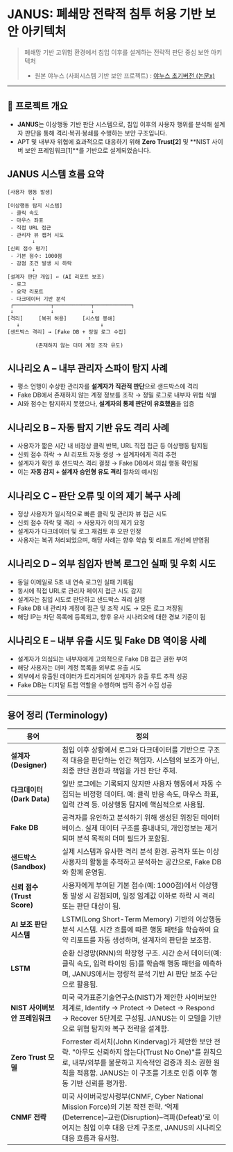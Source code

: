 # JANUS: 폐쇄망 전략적 침투 허용 기반 보안 아키텍처
> 폐쇄망 기반 고위험 환경에서 침입 이후를 설계하는 전략적 판단 중심 보안 아키텍처
> - 원본 야누스 (사회시스템 기반 보안 프로젝트) : [야누스 초기버전 (논문x)](https://github.com/yoon0416/Security/blob/main/%EC%95%BC%EB%88%84%EC%8A%A4Origin%20(%EB%85%BC%EB%AC%B8%20%EB%B2%84%EC%A0%84x)%20.md)

---

## 📌 프로젝트 개요
- **JANUS**는 이상행동 기반 판단 시스템으로, 침입 이후의 사용자 행위를 분석해 설계자 판단을 통해 격리·복귀·봉쇄를 수행하는 보안 구조입니다.
- APT 및 내부자 위협에 효과적으로 대응하기 위해 **Zero Trust[2]** 및 **NIST 사이버 보안 프레임워크[1]**를 기반으로 설계되었습니다.

## JANUS 시스템 흐름 요약
```
[사용자 행동 발생]
        ↓
[이상행동 탐지 시스템]
 - 클릭 속도
 - 마우스 좌표
 - 직접 URL 접근
 - 관리자 뷰 캡처 시도
        ↓
[신뢰 점수 평가]
 - 기본 점수: 1000점
 - 감점 조건 발생 시 하락
        ↓
[설계자 판단 개입] ← (AI 리포트 보조)
 - 로그
 - 요약 리포트
 - 다크데이터 기반 분석
 ┌────────────┬────────────┬────────────┐
 ↓            ↓            ↓
[격리]     [복귀 허용]     [시스템 봉쇄]
   ↓                          ↓
[샌드박스 격리] → [Fake DB + 정밀 로그 수집]
                          ↑
         (존재하지 않는 더미 계정 조작 유도)
```

## 시나리오 A – 내부 관리자 스파이 탐지 사례
- 평소 언행이 수상한 관리자를 **설계자가 직관적 판단**으로 샌드박스에 격리
- Fake DB에서 존재하지 않는 계정 정보를 조작 → 정밀 로그로 내부자 위협 식별
- AI와 점수는 탐지하지 못했으나, **설계자의 통제 판단이 유효했음**을 입증

## 시나리오 B – 자동 탐지 기반 유도 격리 사례
- 사용자가 짧은 시간 내 비정상 클릭 반복, URL 직접 접근 등 이상행동 탐지됨
- 신뢰 점수 하락 → AI 리포트 자동 생성 → 설계자에게 격리 추천
- 설계자가 확인 후 샌드박스 격리 결정 → Fake DB에서 의심 행동 확인됨
- 이는 **자동 감지 + 설계자 승인형 유도 격리** 절차의 예시임

## 시나리오 C – 판단 오류 및 이의 제기 복구 사례
- 정상 사용자가 일시적으로 빠른 클릭 및 관리자 뷰 접근 시도
- 신뢰 점수 하락 및 격리 → 사용자가 이의 제기 요청
- 설계자가 다크데이터 및 로그 재검토 후 오판 인정
- 사용자는 복귀 처리되었으며, 해당 사례는 향후 학습 및 리포트 개선에 반영됨

## 시나리오 D – 외부 침입자 반복 로그인 실패 및 우회 시도

- 동일 이메일로 5초 내 연속 로그인 실패 기록됨
- 동시에 직접 URL로 관리자 페이지 접근 시도 감지
- 설계자는 침입 시도로 판단하고 샌드박스 격리 실행
- Fake DB 내 관리자 계정에 접근 및 조작 시도 → 모든 로그 저장됨
- 해당 IP는 차단 목록에 등록되고, 향후 유사 시나리오에 대한 경보 기준이 됨

## 시나리오 E – 내부 유출 시도 및 Fake DB 역이용 사례
- 설계자가 의심되는 내부자에게 고의적으로 Fake DB 접근 권한 부여
- 해당 사용자는 더미 계정 목록을 외부로 유출 시도
- 외부에서 유출된 데이터가 트리거되어 설계자가 유출 루트 추적 성공
- Fake DB는 디지털 트랩 역할을 수행하며 법적 증거 수집 성공

---

## 용어 정리 (Terminology)

| 용어 | 정의 |
|------|------|
| **설계자 (Designer)** | 침입 이후 상황에서 로그와 다크데이터를 기반으로 구조적 대응을 판단하는 인간 책임자. 시스템의 보조가 아닌, 최종 판단 권한과 책임을 가진 판단 주체. |
| **다크데이터 (Dark Data)** | 일반 로그에는 기록되지 않지만 사용자 행동에서 자동 수집되는 비정형 데이터. 예: 클릭 반응 속도, 마우스 좌표, 입력 간격 등. 이상행동 탐지에 핵심적으로 사용됨. |
| **Fake DB** | 공격자를 유인하고 분석하기 위해 생성된 위장된 데이터베이스. 실제 데이터 구조를 흉내내되, 개인정보는 제거되며 분석 목적의 더미 필드가 포함됨. |
| **샌드박스 (Sandbox)** | 실제 시스템과 유사한 격리 분석 환경. 공격자 또는 이상 사용자의 활동을 추적하고 분석하는 공간으로, Fake DB와 함께 운영됨. |
| **신뢰 점수 (Trust Score)** | 사용자에게 부여된 기본 점수(예: 1000점)에서 이상행동 발생 시 감점되며, 일정 임계값 이하로 하락 시 격리 또는 판단 대상이 됨. |
| **AI 보조 판단 시스템** | LSTM(Long Short-Term Memory) 기반의 이상행동 분석 시스템. 시간 흐름에 따른 행동 패턴을 학습하여 요약 리포트를 자동 생성하며, 설계자의 판단을 보조함. |
| **LSTM** | 순환 신경망(RNN)의 확장형 구조. 시간 순서 데이터(예: 클릭 속도, 입력 타이밍 등)를 학습해 행동 패턴을 예측하며, JANUS에서는 정량적 분석 기반 AI 판단 보조 수단으로 활용됨. |
| **NIST 사이버보안 프레임워크** | 미국 국가표준기술연구소(NIST)가 제안한 사이버보안 체계로, Identify → Protect → Detect → Respond → Recover 5단계로 구성됨. JANUS는 이 모델을 기반으로 위협 탐지와 복구 전략을 설계함. |
| **Zero Trust 모델** | Forrester 리서치(John Kindervag)가 제안한 보안 전략. "아무도 신뢰하지 않는다(Trust No One)"를 원칙으로, 내부/외부를 불문하고 지속적인 검증과 최소 권한 원칙을 적용함. JANUS는 이 구조를 기초로 인증 이후 행동 기반 신뢰를 평가함. |
| **CNMF 전략** | 미국 사이버국방사령부(CNMF, Cyber National Mission Force)의 기본 작전 전략. ‘억제(Deterrence)–교란(Disruption)–격파(Defeat)’로 이어지는 침입 이후 대응 단계 구조로, JANUS의 시나리오 대응 흐름과 유사함. |

